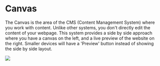 # Canvas

The Canvas is the area of the CMS (Content Management System) where you work with content. Unlike other systems, you don't directly edit the content of your webpage. This system provides a side by side approach where you have a canvas on the left, and a live preview of the website on the right. Smaller devices will have a 'Preview' button instead of showing the side by side layout. 

<img src="help.php?img=canvas.png&amp;halfsize=true" srcset="help.php?img=canvas.png 2x"/>
